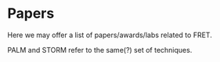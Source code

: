 # Papers

Here we may offer a list of papers/awards/labs related to FRET.


PALM and STORM refer to the same(?) set of techniques. 